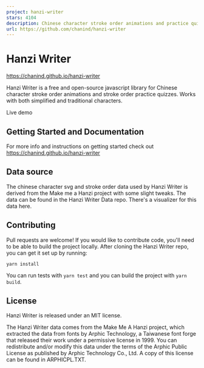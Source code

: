 ```yaml
---
project: hanzi-writer
stars: 4104
description: Chinese character stroke order animations and practice quizzes
url: https://github.com/chanind/hanzi-writer
---
```


Hanzi Writer
============

https://chanind.github.io/hanzi-writer

Hanzi Writer is a free and open-source javascript library for Chinese character stroke order animations and stroke order practice quizzes. Works with both simplified and traditional characters.

Live demo

Getting Started and Documentation
---------------------------------

For more info and instructions on getting started check out https://chanind.github.io/hanzi-writer

Data source
-----------

The chinese character svg and stroke order data used by Hanzi Writer is derived from the Make me a Hanzi project with some slight tweaks. The data can be found in the Hanzi Writer Data repo. There's a visualizer for this data here.

Contributing
------------

Pull requests are welcome! If you would like to contribute code, you'll need to be able to build the project locally. After cloning the Hanzi Writer repo, you can get it set up by running:

```
yarn install
```

You can run tests with `yarn test` and you can build the project with `yarn build`.

License
-------

Hanzi Writer is released under an MIT license.

The Hanzi Writer data comes from the Make Me A Hanzi project, which extracted the data from fonts by Arphic Technology, a Taiwanese font forge that released their work under a permissive license in 1999. You can redistribute and/or modify this data under the terms of the Arphic Public License as published by Arphic Technology Co., Ltd. A copy of this license can be found in ARPHICPL.TXT.

